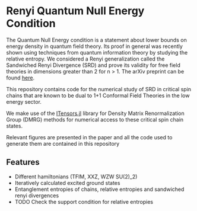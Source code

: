 # Renyi Quantum Null Energy Condition

The Quantum Null Energy condition is a statement about lower bounds on energy density in quantum field theory. Its proof in general was recently shown using techniques from quantum information theory by studying the relative entropy. We considered a Renyi generalization called the Sandwiched Renyi Divergence (SRD) and prove its validity for free field theories in dimensions greater than 2 for n > 1. The arXiv preprint can be found [here](https://arxiv.org/abs/2007.15025).

This repository contains code for the numerical study of SRD in critical spin chains that are known to be dual to 1+1 Conformal Field Theories in the low energy sector.

We make use of the [ITensors.jl](https://github.com/ITensor/ITensors.jl) library for Density Matrix Renormalization Group (DMRG) methods for numerical access to these critical spin chain states.

Relevant figures are presented in the paper and all the code used to generate them are contained in this repository

## Features
- Different hamiltonians (TFIM, XXZ, WZW SU(2)_2)
- Iteratively calculated excited ground states
- Entanglement entropies of chains, relative entropies and sandwiched renyi divergences
- TODO Check the support condition for relative entropies
